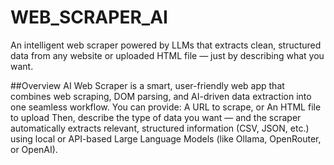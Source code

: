 ﻿# WEB_SCRAPER_AI
An intelligent web scraper powered by LLMs that extracts clean, structured data from any website or uploaded HTML file — just by describing what you want.

##Overview
AI Web Scraper is a smart, user-friendly web app that combines web scraping, DOM parsing, and AI-driven data extraction into one seamless workflow.
You can provide:
A URL to scrape, or
An HTML file to upload
Then, describe the type of data you want — and the scraper automatically extracts relevant, structured information (CSV, JSON, etc.) using local or API-based Large Language Models (like Ollama, OpenRouter, or OpenAI).

